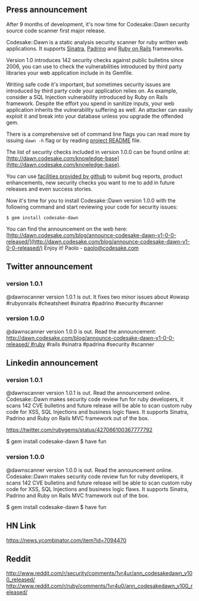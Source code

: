 ## Press announcement

After 9 months of development, it's now time for Codesake::Dawn security source
code scanner first major release.

Codesake::Dawn is a static analysis security scanner for ruby written web applications.
It supports [Sinatra](http://www.sinatrarb.com),
[Padrino](http://www.padrinorb.com) and [Ruby on Rails](http://rubyonrails.org)
frameworks. 

Version 1.0 introduces 142 security checks against public bulletins since 2006,
you can use to check the vulnerabilities introduced by third party libraries
your web application include in its Gemfile.

Writing safe code it's important, but sometimes security issues are introduced
by third party code your application relies on. As example, consider a SQL
Injection vulnerability introduced by Ruby on Rails framework. Despite the
effort you spend in sanitize inputs, your web application inherits the
vulnerability suffering as well. An attacker can easily exploit it and break
into your database unless you upgrade the offended gem.

There is a comprehensive set of command line flags you can read more by issuing
```dawn -h``` flag or by reading [project README](https://github.com/codesake/codesake-dawn/raw/master/README.md) file.

The list of security checks included in version 1.0.0 can be found online at:
[http://dawn.codesake.com/knowledge-base](http://dawn.codesake.com/knowledge-base).

You can use [facilities provided by
github](https://github.com/codesake/codesake-dawn/issues) to submit bug
reports, product enhancements, new security checks you want to me to add in
future releases and even success stories.

Now it's time for you to install Codesake::Dawn version 1.0.0 with the
following command and start reviewing your code for security issues:

``` 
$ gem install codesake-dawn
```

You can find the announcement on the web here: [http://dawn.codesake.com/blog/announce-codesake-dawn-v1-0-0-released/](http://dawn.codesake.com/blog/announce-codesake-dawn-v1-0-0-released/)
Enjoy it!
Paolo - paolo@codesake.com

## Twitter announcement

### version 1.0.1

@dawnscanner version 1.0.1 is out. It fixes two minor issues about #owasp #rubyonrails #cheatsheet #sinatra #padrino #security #scanner 

### version 1.0.0
@dawnscanner version 1.0.0 is out. Read the announcement: http://dawn.codesake.com/blog/announce-codesake-dawn-v1-0-0-released/ #ruby #rails #sinatra #padrina #security #scanner


## Linkedin announcement 

### version 1.0.1
@dawnscanner version 1.0.1 is out. Read the announcement online. Codesake::Dawn makes security code review fun for ruby developers, it scans 142 CVE bulletins and future release will be able to scan custom ruby code for XSS, SQL Injections and business logic flaws. It supports Sinatra, Padrino and Ruby on Rails MVC framework out of the box. 

https://twitter.com/rubygems/status/427066100367777792

$ gem install codesake-dawn 
$ have fun

### version 1.0.0
@dawnscanner version 1.0.0 is out. Read the announcement online. Codesake::Dawn makes security code review fun for ruby developers, it scans 142 CVE bulletins and future release will be able to scan custom ruby code for XSS, SQL Injections and business logic flaws. It supports Sinatra, Padrino and Ruby on Rails MVC framework out of the box. 

$ gem install codesake-dawn 
$ have fun

## HN Link
https://news.ycombinator.com/item?id=7094470
## Reddit
http://www.reddit.com/r/security/comments/1vr4ur/ann_codesakedawn_v100_released/
http://www.reddit.com/r/ruby/comments/1vr4u0/ann_codesakedawn_v100_released/

